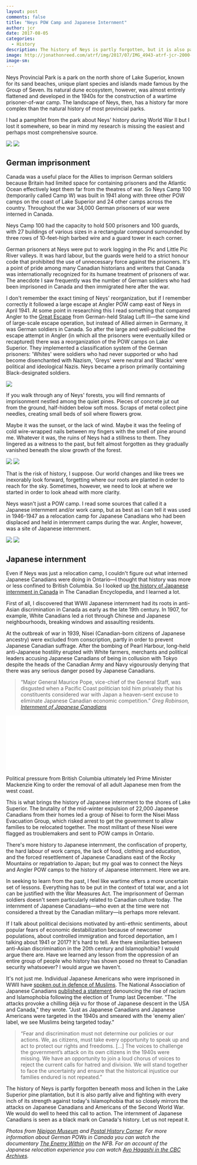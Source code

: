 ```yaml
---
layout: post
comments: false
title: "Neys POW Camp and Japanese Internment"
author: jcr
date: 2017-08-05
categories:
  - History
description: The history of Neys is partly forgotten, but it is also partly alive and fighting.
image: http://jonathonreed.com/atrf/img/2017/07/IMG_4943-atrf-jcr-2000-web.jpg
image-sm:
--- 
```


Neys Provincial Park is a park on the north shore of Lake Superior, known for its sand beaches, unique plant species and islands made famous by the Group of Seven. Its natural dune ecosystem, however, was almost entirely flattened and developed in the 1940s for the construction of a wartime prisoner-of-war camp. The landscape of Neys, then, has a history far more complex than the natural history of most provincial parks.

I had a pamphlet from the park about Neys' history during World War II but I lost it somewhere, so bear in mind my research is missing the easiest and perhaps most comprehensive source.

<img src="http://jonathonreed.com/atrf/img/2017/07/hannover-neys-1-web.jpg">

<img src="http://jonathonreed.com/atrf/img/2017/07/nmp3934-web.jpg">

<h2>German imprisonment</h2>

Canada was a useful place for the Allies to imprison German soldiers because Britain had limited space for containing prisoners and the Atlantic Ocean effectively kept them far from the theatres of war. So Neys Camp 100 (temporarily called Camp W) was built in 1941 along with three other POW camps on the coast of Lake Superior and 24 other camps across the country. Throughout the war 34,000 German prisoners of war were interned in Canada.

Neys Camp 100 had the capacity to hold 500 prisoners and 100 guards, with 27 buildings of various sizes in a rectangular compound surrounded by three rows of 10-feet-high barbed wire and a guard tower in each corner.

German prisoners at Neys were put to work logging in the Pic and Little Pic River valleys. It was hard labour, but the guards were held to a strict honour code that prohibited the use of unnecessary force against the prisoners. It's a point of pride among many Canadian historians and writers that Canada was internationally recognized for its humane treatment of prisoners of war. The anecdote I saw frequently was the number of German soldiers who had been imprisoned in Canada and then immigrated here after the war.

I don't remember the exact timing of Neys' reorganization, but if I remember correctly it followed a large escape at Angler POW camp east of Neys in April 1941. At some point in researching this I read something that compared Angler to the <a href="https://en.wikipedia.org/wiki/Stalag_Luft_III#The_.22Great_Escape.22" target="blank">Great Escape</a> from German-held Stalag Luft III—the same kind of large-scale escape operation, but instead of Allied airmen in Germany, it was German soldiers in Canada. So after the large and well-publicised the escape attempt in Angler (in which all the prisoners were eventually killed or recaptured) there was a reorganization of the POW camps on Lake Superior. They implemented a classification system of the German prisoners: 'Whites' were soldiers who had never supported or who had become disenchanted with Nazism, 'Greys' were neutral and 'Blacks' were political and ideological Nazis. Neys became a prison primarily 
containing Black-designated soldiers.

<img src="http://jonathonreed.com/atrf/img/2017/07/IMG_4959-atrf-jcr-2000-web.jpg">

If you walk through any of Neys' forests, you will find remnants of imprisonment nestled among the quiet pines. Pieces of concrete jut out from the ground, half-hidden below soft moss. Scraps of metal collect pine needles, creating small beds of soil where flowers grow.

Maybe it was the sunset, or the lack of wind. Maybe it was the feeling of cold wire-wrapped nails between my fingers with the smell of pine around me. Whatever it was, the ruins of Neys had a stillness to them. They lingered as a witness to the past, but felt almost forgotten as they gradually vanished beneath the slow growth of the forest.

<img src="http://jonathonreed.com/atrf/img/2017/07/IMG_4944-atrf-jcr-2000-web.jpg">

<img src="http://jonathonreed.com/atrf/img/2017/07/IMG_4951-atrf-jcr-2000-web.jpg">

That is the risk of history, I suppose. Our world changes and like trees we inexorably look forward, forgetting where our roots are planted in order to reach for the sky. Sometimes, however, we need to look at where we started in order to look ahead with more clarity.

Neys wasn't just a POW camp. I read some sources that called it a Japanese internment and/or work camp, but as best as I can tell it was used in 1946-1947 as a relocation camp for Japanese Canadians who had been displaced and held in internment camps during the war. Angler, however, was a site of Japanese internment.

<img src="http://jonathonreed.com/atrf/img/2017/07/Neyes-W-web.jpg">

<img src="http://jonathonreed.com/atrf/img/2017/07/Neyes-100-web.jpg">

<h2>Japanese internment</h2>

Even if Neys was just a relocation camp, I couldn't figure out what interned Japanese Canadians were doing in Ontario—I thought that history was more or less confined to British Columbia. So I looked up <a href="http://www.thecanadianencyclopedia.ca/en/article/internment-of-japanese-canadians/" target="blank">the history of Japanese internment in Canada</a> in The Canadian Encyclopedia, and I learned a lot.

First of all, I discovered that WWII Japanese internment had its roots in anti-Asian discrimination in Canada as early as the late 19th century. In 1907, for example, White Canadians led a riot through Chinese and Japanese neighbourhoods, breaking windows and assaulting residents. 

At the outbreak of war in 1939, Nisei (Canadian-born citizens of Japanese ancestry) were excluded from conscription, partly in order to prevent Japanese Canadian suffrage. After the bombing of Pearl Harbour, long-held anti-Japanese hostility erupted with White farmers, merchants and political leaders accusing Japanese Canadians of being in collusion with Tokyo despite the heads of the Canadian Army and Navy vigourously denying that there was any serious danger posed by Japanese Canadians. 

<blockquote>&ldquo;Major General Maurice Pope, vice-chief of the General Staff, was disgusted when a Pacific Coast politician told him privately that his constituents considered war with Japan a heaven-sent excuse to eliminate Japanese Canadian economic competition.&rdquo; <cite>Greg Robinson, <a href="http://www.thecanadianencyclopedia.ca/en/article/internment-of-japanese-canadians/" target="blank">Internment of Japanese Canadians</a></cite></blockquote>

<iframe src="//www.cbc.ca/i/caffeine/syndicate/?mediaId=1787049960" width="100%" height="" frameborder="0" allowfullscreen></iframe>

Political pressure from British Columbia ultimately led Prime Minister Mackenzie King to order the removal of all adult Japanese men from the west coast.

This is what brings the history of Japanese internment to the shores of Lake Superior. The brutality of the mid-winter expulsion of 22,000 Japanese Canadians from their homes led a group of Nisei to form the Nisei Mass Evacuation Group, which risked arrest to get the government to allow families to be relocated together. The most militant of these Nisei were flagged as troublemakers and sent to POW camps in Ontario.

There's more history to Japanese internment, the confiscation of property, the hard labour of work camps, the lack of food, clothing and education, and the forced resettlement of Japanese Canadians east of the Rocky Mountains or repatriation to Japan; but my goal was to connect the Neys and Angler POW camps to the history of Japanese internment. Here we are.

In seeking to learn from the past, I feel like wartime offers a more uncertain set of lessons. Everything has to be put in the context of total war, and a lot can be justified with the War Measures Act. The imprisonment of German soldiers doesn't seem particularly related to Canadian culture today. The internment of Japanese Canadians—who even at the time were not considered a threat by the Canadian military—is perhaps more relevant.

If I talk about political decisions motivated by anti-ethnic sentiments, about popular fears of economic destabilization because of newcomer populations, about controlled immigration and forced deportation, am I talking about 1941 or 2017? It's hard to tell. Are there similarities between anti-Asian discrimination in the 20th century and Islamophobia? I would argue there are. Have we learned any lesson from the oppression of an entire group of people who history has shown posed no threat to Canadian security whatsoever? I would argue we haven't.

It's not just me. Individual Japanese Americans who were imprisoned in WWII have <a href="http://www.huffingtonpost.ca/entry/japanese-internment-survivors-muslims_us_584811b7e4b0b9feb0da5492">spoken out in defence of Muslims</a>. The National Association of Japanese Canadians <a href="https://najc.ca/najc-statement-us-election-and-racist-acts-in-canada/" target="blank">published a statement</a> denouncing the rise of racism and Islamophobia following the election of Trump last December. "The attacks provoke a chilling déjà vu for those of Japanese descent in the USA and Canada," they wrote. "Just as Japanese Canadians and Japanese Americans were targeted in the 1940s and smeared with the 'enemy alien' label, we see Muslims being targeted today."

<blockquote>&ldquo;Fear and discrimination must not determine our policies or our actions. We, as citizens, must take every opportunity to speak up and act to protect our rights and freedoms. [&hellip;] The voices to challenge the government&rsquo;s attack on its own citizens in the 1940s were missing. We have an opportunity to join a loud chorus of voices to reject the current calls for hatred and division. We will stand together to face the uncertainty and ensure that the historical injustice our families endured is not repeated.&rdquo;</blockquote>

The history of Neys is partly forgotten beneath moss and lichen in the Lake Superior pine plantation, but it is also partly alive and fighting with every inch of its strength against today's Islamophobia that so closely mirrors the attacks on Japanese Canadians and Americans of the Second World War. We would do well to heed this call to action. The internment of Japanese Canadians is seen as a black mark on Canada's history. Let us not repeat it.

<i>Photos from <a href="http://nipigonmuseumtheblog.blogspot.ca/2012/09/pow-camp-neys-ontario.html" target="blank">Nipigon Museum</a> and <a href="http://postalhistorycorner.blogspot.ca/2012/07/wwii-internment-camps-in-canada-post.html" target="blank">Postal History Corner</a>. For more information about German POWs in Canada you can watch the documentary <a href="https://www.nfb.ca/film/enemy_within/" target="blank">The Enemy Within</a> on the NFB. For an account of the Japanese relocation experience you can watch <a href="http://www.cbc.ca/archives/entry/japanese-canadians-the-relocation-experience" target="blank">Ayo Hagashi in the CBC Archives</a>.</i>
